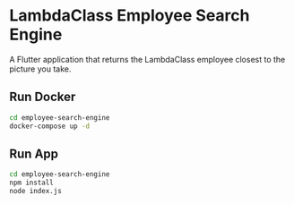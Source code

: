 # LambdaClass Employee Search Engine

A Flutter application that returns the LambdaClass employee closest to the picture you take.

## Run Docker

```bash
cd employee-search-engine
docker-compose up -d
```

## Run App

```bash
cd employee-search-engine
npm install
node index.js
```
